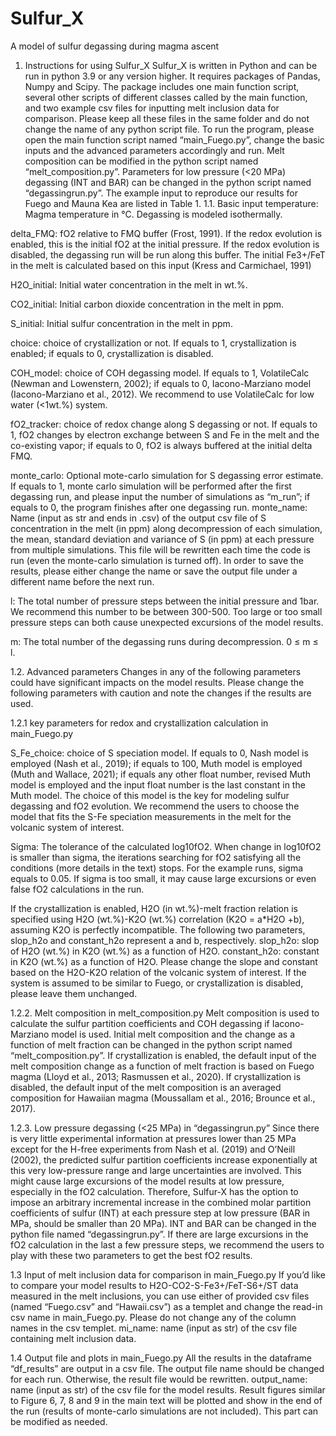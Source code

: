 # Sulfur_X
A model of sulfur degassing during magma ascent

1.	Instructions for using Sulfur_X
Sulfur_X is written in Python and can be run in python 3.9 or any version higher. It requires packages of Pandas, Numpy and Scipy. The package includes one main function script, several other scripts of different classes called by the main function, and two example csv files for inputting melt inclusion data for comparison. Please keep all these files in the same folder and do not change the name of any python script file. To run the program, please open the main function script named “main_Fuego.py”, change the basic inputs and the advanced parameters accordingly and run. Melt composition can be modified in the python script named “melt_composition.py”. Parameters for low pressure (<20 MPa) degassing (INT and BAR) can be changed in the python script named “degassingrun.py”. The example input to reproduce our results for Fuego and Mauna Kea are listed in Table 1. 
1.1.	Basic input
temperature: Magma temperature in °C. Degassing is modeled isothermally. 

delta_FMQ: fO2 relative to FMQ buffer (Frost, 1991). If the redox evolution is enabled, this is the initial fO2 at the initial pressure. If the redox evolution is disabled, the degassing run will be run along this buffer. The initial Fe3+/FeT in the melt is calculated based on this input (Kress and Carmichael, 1991)

H2O_initial: Initial water concentration in the melt in wt.%.

CO2_initial: Initial carbon dioxide concentration in the melt in ppm.

S_initial: Initial sulfur concentration in the melt in ppm.

choice: choice of crystallization or not. If equals to 1, crystallization is enabled; if equals to 0, crystallization is disabled. 

COH_model: choice of COH degassing model. If equals to 1, VolatileCalc (Newman and Lowenstern, 2002); if equals to 0, Iacono-Marziano model (Iacono-Marziano et al., 2012). We recommend to use VolatileCalc for low water (<1wt.%) system.

fO2_tracker: choice of redox change along S degassing or not. If equals to 1, fO2 changes by electron exchange between S and Fe in the melt and the co-existing vapor; if equals to 0, fO2 is always buffered at the initial delta FMQ.

monte_carlo: Optional mote-carlo simulation for S degassing error estimate. If equals to 1, monte carlo simulation will be performed after the first degassing run, and please input the number of simulations as “m_run”; if equals to 0, the program finishes after one degassing run. monte_name: Name (input as str and ends in .csv) of the output csv file of S concentration in the melt (in ppm) along decompression of each simulation, the mean, standard deviation and variance of S (in ppm) at each pressure from multiple simulations. This file will be rewritten each time the code is run (even the monte-carlo simulation is turned off). In order to save the results, please either change the name or save the output file under a different name before the next run. 

l: The total number of pressure steps between the initial pressure and 1bar. We recommend this number to be between 300-500. Too large or too small pressure steps can both cause unexpected excursions of the model results.

m: The total number of the degassing runs during decompression. 0 ≤ m ≤ l.

1.2.	 Advanced parameters
Changes in any of the following parameters could have significant impacts on the model results. Please change the following parameters with caution and note the changes if the results are used.

1.2.1 key parameters for redox and crystallization calculation in main_Fuego.py

S_Fe_choice: choice of S speciation model. If equals to 0, Nash model is employed (Nash et al., 2019); if equals to 100, Muth model is employed (Muth and Wallace, 2021); if equals any other float number, revised Muth model is employed and the input float number is the last constant in the Muth model. The choice of this model is the key for modeling sulfur degassing and fO2 evolution. We recommend the users to choose the model that fits the S-Fe speciation measurements in the melt for the volcanic system of interest.

Sigma: The tolerance of the calculated log10fO2. When change in log10fO2 is smaller than sigma, the iterations searching for fO2 satisfying all the conditions (more details in the text) stops. For the example runs, sigma equals to 0.05. If sigma is too small, it may cause large excursions or even false fO2 calculations in the run.

If the crystallization is enabled, H2O (in wt.%)-melt fraction relation is specified using H2O (wt.%)-K2O (wt.%) correlation (K2O = a*H2O +b), assuming K2O is perfectly incompatible. The following two parameters, slop_h2o and constant_h2o represent a and b, respectively. 
slop_h2o: slop of H2O (wt.%) in K2O (wt.%) as a function of H2O.
constant_h2o: constant in K2O (wt.%) as a function of H2O. 
Please change the slope and constant based on the H2O-K2O relation of the volcanic system of interest. If the system is assumed to be similar to Fuego, or crystallization is disabled, please leave them unchanged. 

1.2.2. Melt composition in melt_composition.py
Melt composition is used to calculate the sulfur partition coefficients and COH degassing if Iacono-Marziano model is used. Initial melt composition and the change as a function of melt fraction can be changed in the python script named “melt_composition.py”. If crystallization is enabled, the default input of the melt composition change as a function of melt fraction is based on Fuego magma (Lloyd et al., 2013; Rasmussen et al., 2020). If crystallization is disabled, the default input of the melt composition is an averaged composition for Hawaiian magma (Moussallam et al., 2016; Brounce et al., 2017). 

1.2.3. Low pressure degassing (<25 MPa) in “degassingrun.py”
Since there is very little experimental information at pressures lower than 25 MPa except for the H-free experiments from Nash et al. (2019) and O’Neill (2002), the predicted sulfur partition coefficients increase exponentially at this very low-pressure range and large uncertainties are involved. This might cause large excursions of the model results at low pressure, especially in the fO2 calculation. Therefore, Sulfur-X has the option to impose an arbitrary incremental increase in the combined molar partition coefficients of sulfur (INT) at each pressure step at low pressure (BAR in MPa, should be smaller than 20 MPa). INT and BAR can be changed in the python file named “degassingrun.py”. If there are large excursions in the fO2 calculation in the last a few pressure steps, we recommend the users to play with these two parameters to get the best fO2 results.

1.3 Input of melt inclusion data for comparison in main_Fuego.py
If you’d like to compare your model results to H2O-CO2-S-Fe3+/FeT-S6+/ST data measured in the melt inclusions, you can use either of provided csv files (named “Fuego.csv” and “Hawaii.csv”) as a templet and change the read-in csv name in main_Fuego.py. Please do not change any of the column names in the csv templet. 
mi_name: name (input as str) of the csv file containing melt inclusion data. 

1.4 Output file and plots in main_Fuego.py
All the results in the dataframe “df_results” are output in a csv file. The output file name should be changed for each run. Otherwise, the result file would be rewritten.
output_name: name (input as str) of the csv file for the model results. 
Result figures similar to Figure 6, 7, 8 and 9 in the main text will be plotted and show in the end of the run (results of monte-carlo simulations are not included). This part can be modified as needed. 
